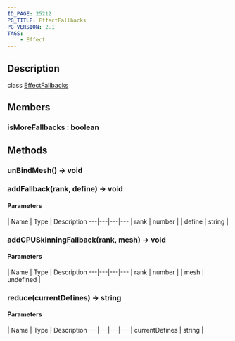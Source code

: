 ```yaml
---
ID_PAGE: 25212
PG_TITLE: EffectFallbacks
PG_VERSION: 2.1
TAGS:
    - Effect
---
```

## Description

class [EffectFallbacks](/classes/3.1/EffectFallbacks)



## Members

### isMoreFallbacks : boolean


## Methods

### unBindMesh() &rarr; void


### addFallback(rank, define) &rarr; void



#### Parameters
 | Name | Type | Description
---|---|---|---
 | rank | number | 
 | define | string | 
### addCPUSkinningFallback(rank, mesh) &rarr; void



#### Parameters
 | Name | Type | Description
---|---|---|---
 | rank | number | 
 | mesh | undefined | 
### reduce(currentDefines) &rarr; string



#### Parameters
 | Name | Type | Description
---|---|---|---
 | currentDefines | string | 

